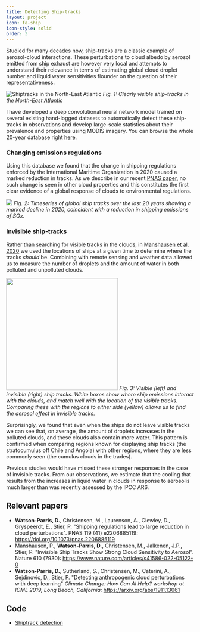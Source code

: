 ```yaml
---
title: Detecting Ship-tracks
layout: project
icon: fa-ship
icon-style: solid
order: 3
---
```


Studied for many decades now, ship-tracks are a classic example of aerosol-cloud interactions. These perturbations to cloud albedo by aerosol emitted from ship exhaust are however very local and attempts to understand their relevance in terms of estimating global cloud droplet number and liquid water sensitivities flounder on the question of their representativeness. 

<span class="image"><img src="{{ 'assets/images/shiptracks.jpg' | relative_url }}" alt="Shiptracks in the North-East
 Atlantic" /></span>
 *Fig. 1: Clearly visible ship-tracks in the North-East Atlantic*

I have developed a deep convolutional neural network model trained on several existing hand-logged
 datasets to automatically detect these ship-tracks in observations and develop large-scale statistics about their
  prevalence and properties using MODIS imagery. You can browse the whole 20-year database right [here](shiptrack_map). 

### Changing emissions regulations

Using this database we found that the change in shipping regulations enforced by the International Maritime 
Organization in 2020 caused a marked reduction in tracks. As we describe in our recent [PNAS paper](https://www.pnas.org/doi/10.1073/pnas.2206885119), no such change is 
seen in other cloud properties and this constitutes the first clear evidence of a global response of clouds to environmental regulations.  

<span class="image inline img"><img src="{{ 'assets/images/shiptrack_timeseries.png' | relative_url }}"/></span>
*Fig. 2: Timeseries of global ship tracks  over the last 20 years showing a marked decline in 2020, coincident with a 
reduction in shipping emissions of SOx.*


### Invisible ship-tracks
Rather than searching for visible tracks in the clouds, in [Manshausen et al. 2020]() we used the locations of 
ships at a given time to determine where the tracks *should* be. Combining with remote sensing and weather data allowed us to 
measure the number of droplets and the amount of water in both polluted and unpolluted clouds. 

<span class="image inline"><img src="{{ 'assets/images/invisible_tracks.png' | relative_url }}" height="300"/></span>
*Fig. 3: Visible (left) and invisible (right) ship tracks. White boxes show where 
ship emissions interact with the 
clouds, and match well with the location of the visible tracks. Comparing these with the regions to either side 
(yellow) allows us to find the aerosol effect in invisible tracks.*

Surprisingly, we found that even when the ships do not leave visible tracks we can see 
that, on average, the amount of droplets increases in the polluted clouds, and these clouds also contain more water. 
This pattern is confirmed when comparing regions known for displaying ship tracks (the stratocumulus off Chile and 
Angola) with other regions, where they are less commonly seen (the cumulus clouds in the trades). 
 
Previous studies would have missed these stronger responses in the case of invisible tracks. 
From our observations, we estimate that the cooling that results from the increases in liquid water in 
clouds in response to aerosolis much larger than was recently assessed by the IPCC AR6.

## Relevant papers
 - **Watson-Parris, D.**, Christensen, M., Laurenson, A., Clewley, D., Gryspeerdt, E., Stier, P. "Shipping regulations 
   lead to large reduction in cloud perturbations". PNAS 119 (41) e2206885119: https://doi.org/10.1073/pnas.2206885119
 - Manshausen, P., **Watson-Parris, D.**, Christensen, M., Jalkenen, J.P., Stier, P. "Invisible Ship Tracks Show Strong 
   Cloud Sensitivity to Aerosol". Nature 610 (7930): https://www.nature.com/articles/s41586-022-05122-0
 - **Watson-Parris, D.**, Sutherland, S., Christensen, M., Caterini,
    A., Sejdinovic, D., Stier, P. "Detecting anthropogenic cloud
    perturbations with deep learning" *Climate Change: How Can AI Help?
    workshop at ICML 2019, Long Beach, California:*
    <https://arxiv.org/abs/1911.13061>  

## Code
 - [Shiptrack detection](https://github.com/duncanwp/shiptrack-detection)
